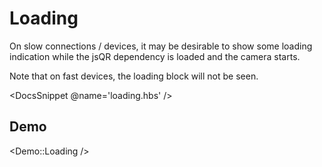 # Loading

On slow connections / devices, it may be desirable to show some loading
indication while the jsQR dependency is loaded and the camera starts.

Note that on fast devices, the loading block will not be seen.

<DocsSnippet @name='loading.hbs' />

<H2>Demo</H2>

<Demo::Loading />
